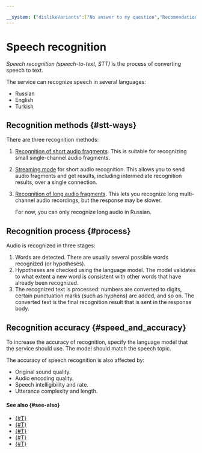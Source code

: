 ```yaml
---

__system: {"dislikeVariants":["No answer to my question","Recomendations didn't help","The content doesn't match title","Other"]}
---
```

# Speech recognition

_Speech recognition (speech-to-text, STT)_ is the process of converting speech to text.

The service can recognize speech in several languages:

* Russian
* English
* Turkish

## Recognition methods {#stt-ways}

There are three recognition methods:

1. [Recognition of short audio fragments](request.md). This is suitable for recognizing small single-channel audio fragments.

1. [Streaming mode](streaming.md) for short audio recognition. This allows you to send audio fragments and get results, including intermediate recognition results, over a single connection.

1. [Recognition of long audio fragments](transcribation.md). This lets you recognize long multi-channel audio recordings, but the response may be slower.

    For now, you can only recognize long audio in Russian.

## Recognition process {#process}

Audio is recognized in three stages:

1. Words are detected. There are usually several possible words recognized (or hypotheses).
1. Hypotheses are checked using the language model. The model validates to what extent a new word is consistent with other words that have already been recognized.
1. The recognized text is processed: numbers are converted to digits, certain punctuation marks (such as hyphens) are added, and so on. The converted text is the final recognition result that is sent in the response body.

## Recognition accuracy {#speed_and_accuracy}

To increase the accuracy of recognition, specify the language model that the service should use. The model should match the speech topic.

The accuracy of speech recognition is also affected by:

* Original sound quality.
* Audio encoding quality.
* Speech intelligibility and rate.
* Utterance complexity and length.

#### See also {#see-also}

* [{#T}](formats.md)
* [{#T}](models.md)
* [{#T}](request.md)
* [{#T}](streaming.md)
* [{#T}](transcribation.md)

